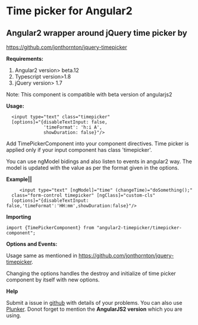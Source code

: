 # **Time picker for Angular2**

Angular2 wrapper around jQuery time picker by
---------------------------------------------
https://github.com/jonthornton/jquery-timepicker




**Requirements:**

1. Angular2 version> beta.12
2. Typescript version>1.8
3. jQuery version> 1.7

Note: This component is compatible with beta version of angularjs2


**Usage:**


      <input type="text" class="timepicker" 
      [options]="{disableTextInput: false,
			      'timeFormat': 'h:i A',
			      showDuration: false}"/>

Add TimePickerComponent into your component directives. Time picker is applied only if your input component has class 'timepicker'.

You can use ngModel bidings and also listen to events in angular2 way. The model is updated with the value as per the format given in the options.

**Example||**

         <input type="text" [ngModel]="time" (changeTime)="doSomething();"
      class="form-control timepicker" [ngClass]="custom-cls"
      [options]="{disableTextInput: false,'timeFormat':'HH:mm',showDuration:false}"/>

 




**Importing**

    import {TimePickerComponent} from "angular2-timepicker/timepicker-component";


**Options and Events:**


Usage same as mentioned in https://github.com/jonthornton/jquery-timepicker.

Changing the options handles the destroy and initialize of time picker component by itself with new options.

**Help**

Submit a issue in [github](https://github.com/bharatraj88/angular2-timepicker/issues/new) with details of your problems. You can also use [Plunker](https://plnkr.co/). Donot forget to mention the **AngularJS2 version** which you are using.








